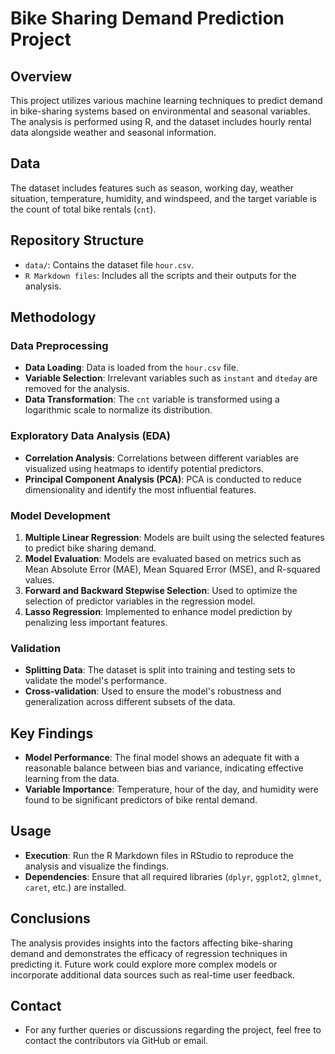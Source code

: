 # Bike Sharing Demand Prediction Project

## Overview
This project utilizes various machine learning techniques to predict demand in bike-sharing systems based on environmental and seasonal variables. The analysis is performed using R, and the dataset includes hourly rental data alongside weather and seasonal information.

## Data
The dataset includes features such as season, working day, weather situation, temperature, humidity, and windspeed, and the target variable is the count of total bike rentals (`cnt`).

## Repository Structure
- `data/`: Contains the dataset file `hour.csv`.
- `R Markdown files`: Includes all the scripts and their outputs for the analysis.

## Methodology
### Data Preprocessing
- **Data Loading**: Data is loaded from the `hour.csv` file.
- **Variable Selection**: Irrelevant variables such as `instant` and `dteday` are removed for the analysis.
- **Data Transformation**: The `cnt` variable is transformed using a logarithmic scale to normalize its distribution.

### Exploratory Data Analysis (EDA)
- **Correlation Analysis**: Correlations between different variables are visualized using heatmaps to identify potential predictors.
- **Principal Component Analysis (PCA)**: PCA is conducted to reduce dimensionality and identify the most influential features.

### Model Development
1. **Multiple Linear Regression**: Models are built using the selected features to predict bike sharing demand.
2. **Model Evaluation**: Models are evaluated based on metrics such as Mean Absolute Error (MAE), Mean Squared Error (MSE), and R-squared values.
3. **Forward and Backward Stepwise Selection**: Used to optimize the selection of predictor variables in the regression model.
4. **Lasso Regression**: Implemented to enhance model prediction by penalizing less important features.

### Validation
- **Splitting Data**: The dataset is split into training and testing sets to validate the model's performance.
- **Cross-validation**: Used to ensure the model's robustness and generalization across different subsets of the data.

## Key Findings
- **Model Performance**: The final model shows an adequate fit with a reasonable balance between bias and variance, indicating effective learning from the data.
- **Variable Importance**: Temperature, hour of the day, and humidity were found to be significant predictors of bike rental demand.

## Usage
- **Execution**: Run the R Markdown files in RStudio to reproduce the analysis and visualize the findings.
- **Dependencies**: Ensure that all required libraries (`dplyr`, `ggplot2`, `glmnet`, `caret`, etc.) are installed.

## Conclusions
The analysis provides insights into the factors affecting bike-sharing demand and demonstrates the efficacy of regression techniques in predicting it. Future work could explore more complex models or incorporate additional data sources such as real-time user feedback.

## Contact
- For any further queries or discussions regarding the project, feel free to contact the contributors via GitHub or email.

